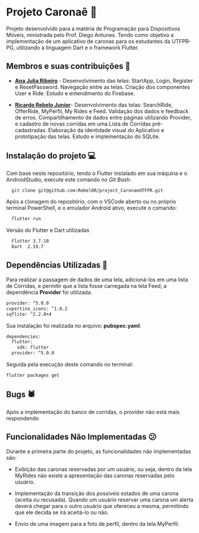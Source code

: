 # **Projeto Caronaê 🚕**

Projeto desenvolvido para a matéria de Programação para Dispositivos Móveis, ministrada pelo Prof. Diego Antunes. Tendo como objetivo a implementação de um aplicativo de caronas para os estudantes da UTFPR-PG, utilizando a linguagem Dart e o framework Flutter.

## Membros e suas contribuições 📝

- **[Ana Julia Ribeiro](https://github.com/anajuliaribeiro)** - Desenvolvimento das telas: StartApp, Login, Register e ResetPassword. Navegação entre as telas. Criação dos componentes User e Ride. Estudo e entendimento do Firebase.

- **[Ricardo Rebelo Junior](https://github.com/Rebel0R)**- Desenvolvimento das telas: SearchRide, OfferRide, MyPerfil, My Rides e Feed. Validação dos dados e feedback de erros. Compartilhamento de dados entre páginas utilizando Provider, e cadastro de novas corridas em uma Lista de Corridas pré-cadastradas. Elaboração da identidade visual do Aplicativo e prototipação das telas. Estudo e implementação do SQLite.

## Instalação do projeto 💻

Com base neste repositório, tendo o Flutter instalado em sua máquina e o AndroidStudio, execute este comando no _Git Bash_:

```bash
  git clone git@github.com:Rebel0R/project_CaronaeUTFPR.git
```

Após a clonagem do repositório, com o VSCode aberto ou no próprio terminal PowerShell, e o emulador Android ativo, execute o comando:

```bash
  flutter run
```

Versão do Flutter e Dart utilizadas

```bash
  Flutter 3.7.10
  Dart  2.19.7
```

## Dependências Utilizadas 📜

Para realizar a passagem de dados de uma tela, adicioná-los em uma lista de Corridas, e permitir que a lista fosse carregada na tela Feed, a dependência **Provider** foi utilizada.

```bash
provider: ^5.0.0
cupertino_icons: ^1.0.2
sqflite: ^2.2.8+4
```

Sua instalação foi realizada no arquivo: **pubspec.yaml**.

```bash
dependencies:
  flutter:
    sdk: flutter
  provider: ^5.0.0
```

Seguida pela execução deste comando no terminal:

```bash
flutter packages get
```

## Bugs 🕷

Após a implementação do banco de corridas, o provider não está mais respondendo

## Funcionalidades Não Implementadas 😕

Durante a primeira parte do projeto, as funcionalidades não implementadas são:

- Exibição das caronas reservadas por um usuário, ou seja, dentro da tela MyRides não existe a apresentação das caronas reservadas pelo usuário.

- Implementação da transição dos possíveis estados de uma carona (aceita ou recusada). Quando um usuário reservar uma carona um alerta deverá chegar para o outro usuário que ofereceu a mesma, permitindo que ele decida se irá aceitá-lo ou não.

- Envio de uma imagem para a foto de perfil, dentro da tela MyPerfil.
